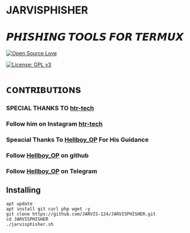 # JARVISPHISHER

# 𝙋𝙃𝙄𝙎𝙃𝙄𝙉𝙂 𝙏𝙊𝙊𝙇𝙎 𝙁𝙊𝙍 𝙏𝙀𝙍𝙈𝙐𝙓





[![Open Source Love](https://badges.frapsoft.com/os/v2/open-source-200x33.png?v=103)](https://github.com/ellerbrock/open-source-badges/)

[![License: GPL v3](https://img.shields.io/badge/License-GPL%20v3-blue.svg)](http://www.gnu.org/licenses/gpl-3.0)




# ᴄᴏɴᴛʀɪʙᴜᴛɪᴏɴs

### SPECIAL THANKS TO [htr-tech](https://github.com/htr-tech)
### Follow him on Instagram [htr-tech](https://www.instagram.com/tahmid.rayat)



### Speacial Thanks To [Hellboy_OP](https://t.me/Extremis_OP) For His Guidance
### Follow [Hellboy_OP](https://github.com/Hellboy-Aaryan) on github
### Follow [Hellboy_OP](https://t.me/Extremis_OP) on Telegram

## Installing
```text
apt update
apt install git curl php wget -y
git clone https://github.com/JARVIS-124/JARVISPHISHER.git
cd JARVISPHISHER
./jarvisphisher.sh



```
